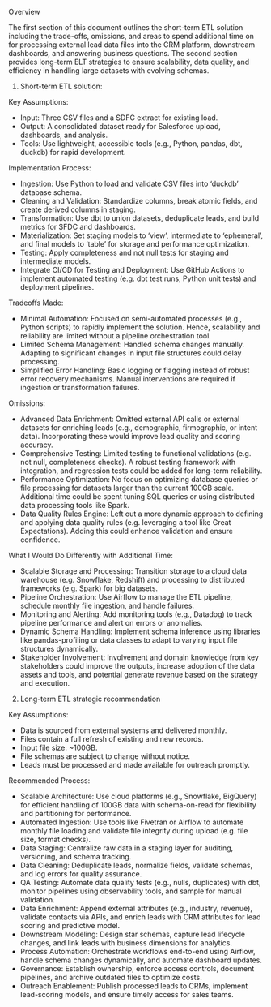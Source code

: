 Overview

The first section of this document outlines the short-term ETL solution including the trade-offs, omissions, and areas to spend additional time on for processing external lead data files into the CRM platform, downstream dashboards, and answering business questions. The second section provides long-term ELT strategies to ensure scalability, data quality, and efficiency in handling large datasets with evolving schemas.

1. Short-term ETL solution:

Key Assumptions:
- Input: Three CSV files and a SDFC extract for existing load.
- Output: A consolidated dataset ready for Salesforce upload, dashboards, and analysis.
- Tools: Use lightweight, accessible tools (e.g., Python, pandas, dbt, duckdb) for rapid development.

Implementation Process:
- Ingestion: Use Python to load and validate CSV files into ‘duckdb’ database schema.
- Cleaning and Validation: Standardize columns, break atomic fields, and create derived columns in staging.
- Transformation: Use dbt to union datasets, deduplicate leads, and build metrics for SFDC and dashboards.
- Materialization: Set staging models to ‘view’, intermediate to ‘ephemeral’, and final models to ‘table’ for storage and performance optimization.
- Testing: Apply completeness and not null tests for staging and intermediate models.
- Integrate CI/CD for Testing and Deployment: Use GitHub Actions to implement automated testing (e.g. dbt test runs, Python unit tests) and deployment pipelines.

Tradeoffs Made:
- Minimal Automation: Focused on semi-automated processes (e.g., Python scripts) to rapidly implement the solution. Hence, scalability and reliability are limited without a pipeline orchestration tool.
- Limited Schema Management: Handled schema changes manually. Adapting to significant changes in input file structures could delay processing.
- Simplified Error Handling: Basic logging or flagging instead of robust error recovery mechanisms. Manual interventions are required if ingestion or transformation failures.

Omissions:
- Advanced Data Enrichment: Omitted external API calls or external datasets for enriching leads (e.g., demographic, firmographic, or intent data). Incorporating these would improve lead quality and scoring accuracy.
- Comprehensive Testing: Limited testing to functional validations (e.g. not null, completeness checks). A robust testing framework with integration, and regression tests could be added for long-term reliability.
- Performance Optimization: No focus on optimizing database queries or file processing for datasets larger than the current 100GB scale. Additional time could be spent tuning SQL queries or using distributed data processing tools like Spark.
- Data Quality Rules Engine: Left out a more dynamic approach to defining and applying data quality rules (e.g. leveraging a tool like Great Expectations). Adding this could enhance validation and ensure confidence.

What I Would Do Differently with Additional Time:
- Scalable Storage and Processing: Transition storage to a cloud data warehouse (e.g. Snowflake, Redshift) and processing to distributed frameworks (e.g. Spark) for big datasets.
- Pipeline Orchestration: Use Airflow to manage the ETL pipeline, schedule monthly file ingestion, and handle failures.
- Monitoring and Alerting: Add monitoring tools (e.g., Datadog) to track pipeline performance and alert on errors or anomalies.
- Dynamic Schema Handling: Implement schema inference using libraries like pandas-profiling or data classes to adapt to varying input file structures dynamically.
- Stakeholder Involvement: Involvement and domain knowledge from key stakeholders could improve the outputs, increase adoption of the data assets and tools, and potential generate revenue based on the strategy and execution.

2. Long-term ETL strategic recommendation

Key Assumptions:
- Data is sourced from external systems and delivered monthly.
- Files contain a full refresh of existing and new records.
- Input file size: ~100GB.
- File schemas are subject to change without notice.
- Leads must be processed and made available for outreach promptly.

Recommended Process:
- Scalable Architecture: Use cloud platforms (e.g., Snowflake, BigQuery) for efficient handling of 100GB data with schema-on-read for flexibility and partitioning for performance.
- Automated Ingestion: Use tools like Fivetran or Airflow to automate monthly file loading and validate file integrity during upload (e.g. file size, format checks).
- Data Staging: Centralize raw data in a staging layer for auditing, versioning, and schema tracking.
- Data Cleaning: Deduplicate leads, normalize fields, validate schemas, and log errors for quality assurance.
- QA Testing: Automate data quality tests (e.g., nulls, duplicates) with dbt, monitor pipelines using observability tools, and sample for manual validation.
- Data Enrichment: Append external attributes (e.g., industry, revenue), validate contacts via APIs, and enrich leads with CRM attributes for lead scoring and predictive model.
- Downstream Modeling: Design star schemas, capture lead lifecycle changes, and link leads with business dimensions for analytics.
- Process Automation: Orchestrate workflows end-to-end using Airflow, handle schema changes dynamically, and automate dashboard updates.
- Governance: Establish ownership, enforce access controls, document pipelines, and archive outdated files to optimize costs.
- Outreach Enablement: Publish processed leads to CRMs, implement lead-scoring models, and ensure timely access for sales teams.